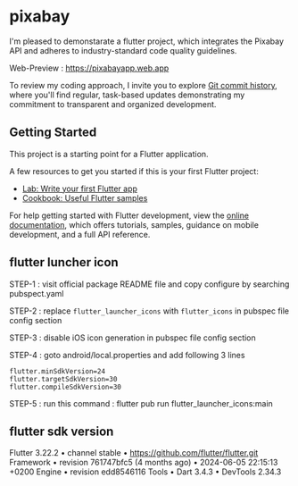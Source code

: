 # pixabay

I'm pleased to demonstarate a flutter project, which integrates the Pixabay API and adheres to industry-standard code quality guidelines.

Web-Preview : https://pixabayapp.web.app

To review my coding approach, I invite you to explore [Git commit history](https://github.com/jayjayesh/pixabayApp/network), where you'll find regular, task-based updates demonstrating my commitment to transparent and organized development.

## Getting Started

This project is a starting point for a Flutter application.

A few resources to get you started if this is your first Flutter project:

- [Lab: Write your first Flutter app](https://docs.flutter.dev/get-started/codelab)
- [Cookbook: Useful Flutter samples](https://docs.flutter.dev/cookbook)

For help getting started with Flutter development, view the
[online documentation](https://docs.flutter.dev/), which offers tutorials,
samples, guidance on mobile development, and a full API reference.


## flutter luncher icon

STEP-1 : visit official package README file and copy configure by searching pubspect.yaml

STEP-2 : replace  `flutter_launcher_icons` with `flutter_icons` in pubspec file config section

STEP-3 : disable iOS icon generation in pubspec file config section

STEP-4 : goto android/local.properties and add following 3 lines 
```
flutter.minSdkVersion=24
flutter.targetSdkVersion=30
flutter.compileSdkVersion=30
```

STEP-5 : run this command : flutter pub run flutter_launcher_icons:main


## flutter sdk version

Flutter 3.22.2 • channel stable • https://github.com/flutter/flutter.git
Framework • revision 761747bfc5 (4 months ago) • 2024-06-05 22:15:13 +0200
Engine • revision edd8546116
Tools • Dart 3.4.3 • DevTools 2.34.3